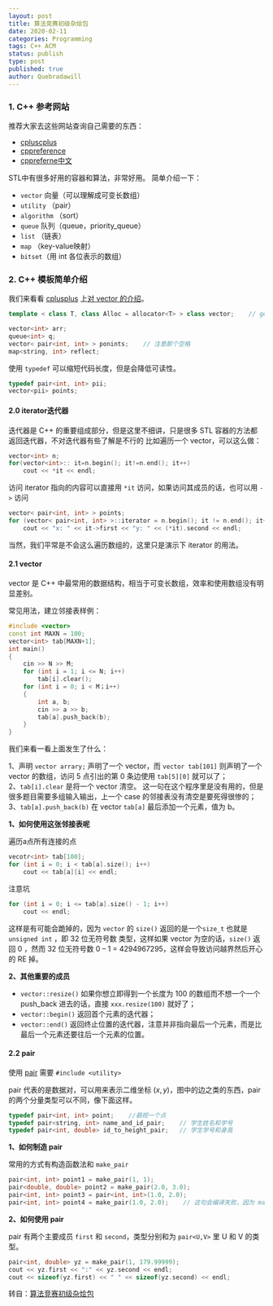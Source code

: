 ```yaml
---
layout: post
title: 算法竞赛初级杂烩包
date: 2020-02-11
categories: Programming
tags: C++ ACM
status: publish
type: post
published: true
author: Quebradawill
---
```


### 1. C++ 参考网站

推荐大家去这些网站查询自己需要的东西：

- [cpluscplus](http://www.cplusplus.com/reference/vector/vector/)
- [cppreference](http://en.cppreference.com/w/)
- [cppreferne中文](http://zh.cppreference.com/w/首页)

STL中有很多好用的容器和算法，非常好用。 简单介绍一下：

- `vector` 向量（可以理解成可变长数组）
- `utility` （pair）
- `algorithm` （sort）
- `queue` 队列（queue，priority_queue）
- `list` （链表）
- `map` （key-value映射）
- `bitset`（用 int 各位表示的数组）

### 2. C++ 模板简单介绍

我们来看看 [cplusplus](http://www.cplusplus.com) 上[对 vector 的介绍](http://www.cplusplus.com/reference/vector/vector/)。

```c++
template < class T, class Alloc = allocator<T> > class vector;    // generic template
```

```c++
vector<int> arr; 
queue<int> q;
vector< pair<int, int> > ponints;    // 注意那个空格
map<string, int> reflect;
```

使用 `typedef` 可以缩短代码长度，但是会降低可读性。

```c++
typedef pair<int, int> pii;
vector<pii> points;
```

#### 2.0 iterator迭代器

迭代器是 C++ 的重要组成部分，但是这里不细讲，只是很多 STL 容器的方法都返回迭代器，不对迭代器有些了解是不行的 比如遍历一个 vector，可以这么做：

```c++
vector<int> n;
for(vector<int>:: it=n.begin(); it!=n.end(); it++)
    cout << *it << endl;
```

访问 iterator 指向的内容可以直接用 `*it` 访问，如果访问其成员的话，也可以用 `->` 访问

```c++
vector< pair<int, int> > points;
for (vector< pair<int, int> >::iterator = n.begin(); it != n.end(); it++)
    cout << "x: " << it->first << "y: " << (*it).second << endl;
```

当然，我们平常是不会这么遍历数组的，这里只是演示下 iterator 的用法。

#### 2.1 vector

vector 是 C++ 中最常用的数据结构，相当于可变长数组，效率和使用数组没有明显差别。

常见用法，建立邻接表样例：

```c++
#include <vector>
const int MAXN = 100;
vector<int> tab[MAXN+1];
int main()
{
    cin >> N >> M;
    for (int i = 1; i <= N; i++)
        tab[i].clear();
    for (int i = 0; i < M；i++)
    {
        int a, b;
        cin >> a >> b;
        tab[a].push_back(b);
    }
}
```

我们来看一看上面发生了什么：

1、声明 `vector arrary;` 声明了一个 vector，而 `vector tab[101]` 则声明了一个 vector 的数组，访问 5 点引出的第 0 条边使用 `tab[5][0]` 就可以了；<br>2、`tab[i].clear` 是将一个 vector 清空。 这一句在这个程序里是没有用的，但是很多题目需要多组输入输出，上一个 case 的邻接表没有清空是要死得很惨的；<br>3、`tab[a].push_back(b)` 在 vector `tab[a]` 最后添加一个元素，值为 b。

**1、如何使用这张邻接表呢**

遍历a点所有连接的点

```c++
vecotr<int> tab[100];
for (int i = 0; i < tab[a].size(); i++)
    cout << tab[a][i] << endl;
```

注意坑

```c++
for (int i = 0; i <= tab[a].size() - 1; i++)
    cout << endl;
```

这样是有可能会跪掉的，因为 `vector` 的 `size()` 返回的是一个`size_t` 也就是 `unsigned int` ，即 32 位无符号数 类型，这样如果 vector 为空的话，`size()` 返回 0 ，然而 32 位无符号数 0 – 1 = 4294967295，这样会导致访问越界然后开心的 RE 掉。

**2、其他重要的成员**

- `vector::resize()` 如果你想立即得到一个长度为 100 的数组而不想一个一个 push_back 进去的话，直接 `xxx.resize(100)` 就好了；<br>
- `vector::begin()` 返回首个元素的迭代器；<br>
- `vector::end()` 返回终止位置的迭代器，注意并非指向最后一个元素，而是比最后一个元素还要往后一个元素的位置。

#### 2.2 pair

使用 [pair](http://www.cplusplus.com/reference/utility/pair/) 需要 `#include <utility>`

pair 代表的是数据对，可以用来表示二维坐标 $(x, y)$，图中的边之类的东西，pair 的两个分量类型可以不同，像下面这样。

```c++
typedef pair<int, int> point;    //藐视一个点
typedef pair<string, int> name_and_id_pair;    // 学生姓名和学号
typedef pair<int, double> id_to_height_pair;   // 学生学号和身高
```

**1、如何制造 pair**

常用的方式有构造函数法和 `make_pair`

```c++
pair<int, int> point1 = make_pair(1, 1);
pair<double, double> point2 = make_pair(2.0, 3.0);
pair<int, int> point3 = pair<int, int>(1.0, 2.0);
pair<int, int> point4 = make_pair(1.0, 2.0);    // 这句会编译失败，因为 make 出来的是 pair<double, double>，却赋值给了 pair<int, int>
```

**2、如何使用 pair**

pair 有两个主要成员 `first` 和 `second`，类型分别和为 `pair<U,V>` 里 U 和 V 的类型。

```c++
pair<int, double> yz = make_pair(1, 179.99999);
cout << yz.first << ":" << yz.second << endl;
cout << sizeof(yz.first) << " " << sizeof(yz.second) << endl;
```





转自：[算法竞赛初级杂烩包](https://comzyh.com/blog/archives/1052/)